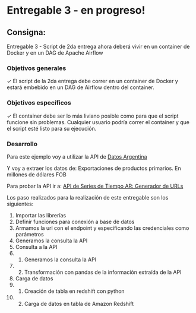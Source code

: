 # Entregable 3 - en progreso!

## Consigna:

Entregable 3 - Script de 2da entrega ahora deberá vivir en
un container de Docker y en un DAG de Apache Airflow

### Objetivos generales

✓ El script de la 2da entrega debe
correr en un container de Docker y
estará embebido en un DAG de
Airflow dentro del container.

### Objetivos específicos

✓ El container debe ser lo más liviano
posible como para que el script
funcione sin problemas. Cualquier
usuario podría correr el container y
que el script esté listo para su
ejecución.

### Desarrollo

Para este ejemplo voy a utilizar la API de [Datos Argentina](https://www.datos.gob.ar/)

Y voy a extraer los datos de: Exportaciones de productos primarios. En millones de dólares FOB

Para probar la API ir a: [API de Series de Tiempo AR: Generador de URLs](https://datosgobar.github.io/series-tiempo-ar-call-generator/)

Los paso realizados para la realización de este entregable son los siguientes:

1) Importar las librerías
2) Definir funciones para conexión a base de datos
3) Armamos la url con el endpoint y especificando las credenciales como parámetros
4) Generamos la consulta  la API
5) Consulta a la API
5) 1) Generamos la consulta  la API
5) 2) Transformación con pandas de la información extraída de la API
6) Carga de datos
6) 1) Creación de tabla en redshift con python
6) 2) Carga de datos en tabla de Amazon Redshift
